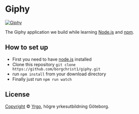 # Giphy

[![Giphy](https://cloud.githubusercontent.com/assets/499192/21592592/fb03bf4c-d10e-11e6-8b9e-cc65e0c7fb93.gif)](https://github.com/Giphy/GiphyAPI)

The Giphy application we build while learning [Node.js](https://nodejs.org/en) and [npm](https://npmjs.com).

## How to set up
* First you need to have [node.js](http://www.nodejs.com) installed
* Clone this repository ``git clone https://github.com/borgchrist1/giphy.git``
* run ``npm install`` from your download directory
* Finally just run ``npm run watch``   

## License

[Copyright](LICENSE) © [Yrgo](http://yrgo.se), högre yrkesutbildning Göteborg.
